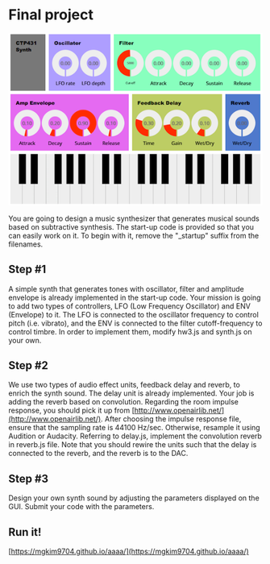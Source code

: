 # Final project

![Music Synthesizer](./synthesizer.png)


You are going to design a music synthesizer that generates musical sounds based on subtractive synthesis. The start-up code is provided so that you can easily work on it. To begin with it, remove the "_startup" suffix from the filenames.

## Step #1 
A simple synth that generates tones with oscillator, filter and amplitude envelope is already implemented in the start-up code. Your mission is going to add two types of controllers, LFO (Low Frequency Oscillator) and ENV (Envelope) to it. The LFO is connected to the oscillator frequency to control pitch (i.e. vibrato), and the ENV is connected to the filter cutoff-frequency to control timbre. In order to implement them, modify hw3.js and synth.js on your own.       


## Step #2
We use two types of audio effect units, feedback delay and reverb, to enrich the synth sound. The delay unit is already implemented. Your job is adding the reverb based on convolution. Regarding the room impulse response, you should pick it up from [http://www.openairlib.net/](http://www.openairlib.net/). After choosing the impulse response file, ensure that the sampling rate is 44100 Hz/sec. Otherwise, resample it using Audition or Audacity. Referring to delay.js, implement the convolution reverb in reverb.js file. Note that you should rewire the units such that the delay is connected to the reverb, and the reverb is to the DAC. 


## Step #3
Design your own synth sound by adjusting the parameters displayed on the GUI. Submit your code with the parameters. 


## Run it!

[https://mgkim9704.github.io/aaaa/](https://mgkim9704.github.io/aaaa/)

